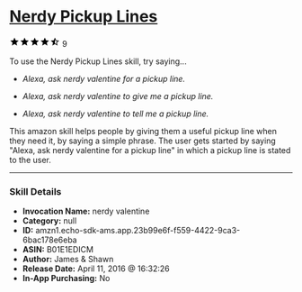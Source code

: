 # [Nerdy Pickup Lines](http://alexa.amazon.com/#skills/amzn1.echo-sdk-ams.app.23b99e6f-f559-4422-9ca3-6bac178e6eba)
![4.7 stars](../../images/ic_star_black_18dp_1x.png)![4.7 stars](../../images/ic_star_black_18dp_1x.png)![4.7 stars](../../images/ic_star_black_18dp_1x.png)![4.7 stars](../../images/ic_star_black_18dp_1x.png)![4.7 stars](../../images/ic_star_half_black_18dp_1x.png) 9

To use the Nerdy Pickup Lines skill, try saying...

* *Alexa, ask nerdy valentine for a pickup line.*

* *Alexa, ask nerdy valentine to give me a pickup line.*

* *Alexa, ask nerdy valentine to tell me a pickup line.*

This amazon skill helps people by giving them a useful pickup line when they need it, by saying a simple phrase. The user gets started by saying "Alexa, ask nerdy valentine for a pickup line" in which a pickup line is stated to the user.

***

### Skill Details

* **Invocation Name:** nerdy valentine
* **Category:** null
* **ID:** amzn1.echo-sdk-ams.app.23b99e6f-f559-4422-9ca3-6bac178e6eba
* **ASIN:** B01E1EDICM
* **Author:** James & Shawn
* **Release Date:** April 11, 2016 @ 16:32:26
* **In-App Purchasing:** No
